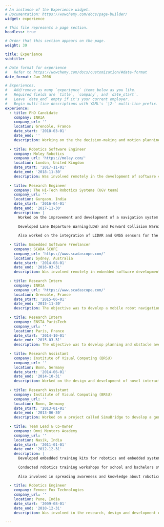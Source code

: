 ```yaml
---
# An instance of the Experience widget.
# Documentation: https://wowchemy.com/docs/page-builder/
widget: experience

# This file represents a page section.
headless: true

# Order that this section appears on the page.
weight: 30

title: Experience
subtitle:

# Date format for experience
#   Refer to https://wowchemy.com/docs/customization/#date-format
date_format: Jan 2006

# Experiences.
#   Add/remove as many `experience` items below as you like.
#   Required fields are `title`, `company`, and `date_start`.
#   Leave `date_end` empty if it's your current employer.
#   Begin multi-line descriptions with YAML's `|2-` multi-line prefix.
experience:
  - title: PhD Candidate
    company: INRIA
    company_url: ''
    location: Grenoble, France
    date_start: '2018-03-01'
    date_end: ''
    description: Working on the the decision-making and motion planning aspects of autonomous vehicle navigation using Deep Reinforcement Learning (DRL). The focus is on crowded urban environments with pedestrians and other vehicles.
    
  - title: Robotics Software Engineer
    company: Moley Robotics
    company_url: 'https://moley.com/'
    location: London, United Kingdom
    date_start: '2017-11-01'
    date_end: '2018-11-30'
    description: Was involved remotely in the development of software components for a robotic kitchen.
        
  - title: Research Engineer
    company: The Hi-Tech Robotics Systems (UGV team)
    company_url: ''
    location: Gurgaon, India
    date_start: '2016-04-01'
    date_end: '2017-11-30'
    description: |
      Worked on the improvement and development of a navigation system for an outdoor autonomous shuttle.
      
      Developed Lane Departure Warning(LDW) and Forward Collision Warning(FCW) functionalities based on image processing for an Advanced Driver Assistance System(ADAS).
      
      Also worked on the integration of LIDAR and GNSS sensors for the autonomous shuttle.
      
  - title: Embedded Software Freelancer
    company: SCADA SCOPE
    company_url: 'https://www.scadascope.com/'
    location: Sydney, Australia
    date_start: '2014-08-01'
    date_end: '2016-03-31'
    description: Was involved remotely in embedded software development for an IOT based monitoring system. The project was a commercial water pressure and volume monitoring system for automated maintenance, warning and response alerts by Internet and SMS services.
    
  - title: Research Intern
    company: INRIA
    company_url: 'https://www.scadascope.com/'
    location: Grenoble, France
    date_start: '2015-06-01'
    date_end: '2015-11-30'
    description: The objective was to develop a mobile robot navigation system which could generate and executeplans for pushing an object in situations where a robot cannot navigate by just avoiding objects and has to reposition an object to find a path to its goal.
    
  - title: Research Intern
    company: ENSTA ParisTech
    company_url: ''
    location: Paris, France
    date_start: '2014-10-01'
    date_end: '2015-03-31'
    description: The objective was to develop planning and obstacle avoidance strategies that take the type ofobjects into account to be able to react(navigate) differently as a function of the context.
    
  - title: Research Assistant
    company: Institute of Visual Computing (BRSU)
    company_url: ''
    location: Bonn, Germany
    date_start: '2014-06-01'
    date_end: '2014-10-31'
    description: Worked on the design and development of novel interactive devices for 2D and 3D interaction. Specifically, the work encompassed the rapid prototyping of devices and interaction techniquesusing sensor and actuators controlled over Arduino and Unity3D.
    
  - title: Research Assistant
    company: Institute of Visual Computing (BRSU)
    company_url: ''
    location: Bonn, Germany
    date_start: '2013-01-01'
    date_end: '2013-06-30'
    description: Worked on a project called SimuBridge to develop a generic, independent from ProgrammableLogic Controller (PLC) vendor, a visual simulator of devices, systems and industrial plants. Major focus was on realistic simulation of devices and their physical characteristics, realistic behaviorand reaction of the simulator on the real control signals, correct visual representation of real-timeevents and modulated signals with low latency.
    
  - title: Team Lead & Co-Owner
    company: Omni Mentors Academy
    company_url: ''
    location: Nasik, India
    date_start: '2011-01-01'
    date_end: '2012-12-31'
    description: |
      Developed embedded training kits for robotics and embedded systems educational workshops.
    
      Conducted robotics training workshops for school and bachelors students.
    
      Also involved in spreading awareness and knowledge about robotics in rural and urban parts ofIndia.
      
  - title: Robotics Engineer
    company: Fennec Fox Technologies
    company_url: ''
    location: Pune, India
    date_start: '2009-08-01'
    date_end: '2010-12-31'
    description: Was involved in the research, design and development of a service robot ESKORTA- A low cost,multi purpose, autonomous mobile robot for service industries like hospitals, warehouses, airports,etc.
      
---
```

